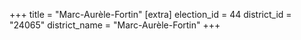 +++
title = "Marc-Aurèle-Fortin"
[extra]
election_id = 44
district_id = "24065"
district_name = "Marc-Aurèle-Fortin"
+++
